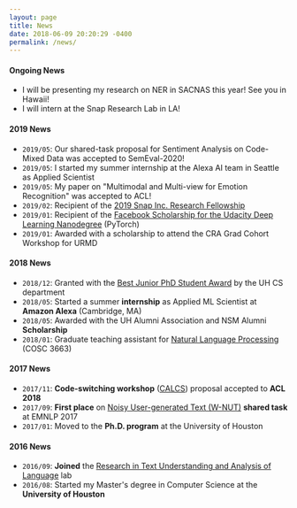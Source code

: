 ```yaml
---
layout: page
title: News
date: 2018-06-09 20:20:29 -0400
permalink: /news/
---
```


#### **Ongoing News**

* I will be presenting my research on NER in SACNAS this year! See you in Hawaii!
* I will intern at the Snap Research Lab in LA!

#### **2019 News**

* `2019/05`: Our shared-task proposal for Sentiment Analysis on Code-Mixed Data was accepted to SemEval-2020!
* `2019/05`: I started my summer internship at the Alexa AI team in Seattle as Applied Scientist
* `2019/05`: My paper on "Multimodal and Multi-view for Emotion Recognition" was accepted to ACL! 
* `2019/02`: Recipient of the [2019 Snap Inc. Research Fellowship](https://snapresearchfs.splashthat.com/)
* `2019/01`: Recipient of the [Facebook Scholarship for the Udacity Deep Learning Nanodegree](https://www.udacity.com/facebook-pytorch-scholarship) (PyTorch)
* `2019/01`: Awarded with a scholarship to attend the CRA Grad Cohort Workshop for URMD

#### **2018 News**

* `2018/12`: Granted with the [Best Junior PhD Student Award](http://www.uh.edu/nsm/computer-science/people/awards/) by the UH CS department 
* `2018/05`: Started a summer **internship** as Applied ML Scientist at **Amazon Alexa** (Cambridge, MA)
* `2018/05`: Awarded with the UH Alumni Association and NSM Alumni **Scholarship**
* `2018/01`: Graduate teaching assistant for [Natural Language Processing](https://thamar-solorio.github.io/cosc6336-nlp-sp2018/) (COSC 3663)

#### **2017 News**

* `2017/11`: **Code-switching workshop** ([CALCS](https://code-switching.github.io/2018/)) proposal accepted to **ACL 2018**
* `2017/09`: **First place** on [Noisy User-generated Text (W-NUT)](http://noisy-text.github.io/2017/) **shared task** at EMNLP 2017 
* `2017/01`: Moved to the **Ph.D. program** at the University of Houston

#### **2016 News**
 
* `2016/09`: **Joined** the [Research in Text Understanding and Analysis of Language](http://ritual.uh.edu/) lab
* `2016/08`: Started my Master's degree in Computer Science at the **University of Houston**
